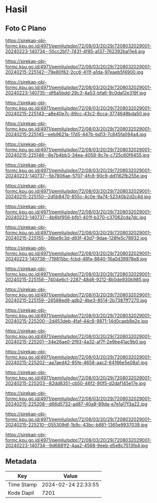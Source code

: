 # Hasil

## Foto C Plano

https://sirekap-obj-formc.kpu.go.id/4971/pemilu/pdpr/72/08/03/20/29/7208032029001-20240223-140734--55cc2bf7-7431-4f85-a137-762392ba11e4.jpg

https://sirekap-obj-formc.kpu.go.id/4971/pemilu/pdpr/72/08/03/20/29/7208032029001-20240215-225142--79e80f82-2cc6-411f-a1da-97eaeb5f4900.jpg

https://sirekap-obj-formc.kpu.go.id/4971/pemilu/pdpr/72/08/03/20/29/7208032029001-20240223-140735--df6a5bdd-29c3-4a53-bfa6-9c0daf2e319f.jpg

https://sirekap-obj-formc.kpu.go.id/4971/pemilu/pdpr/72/08/03/20/29/7208032029001-20240215-225143--a8e40e7c-89cc-43c2-8cca-3774648bda50.jpg

https://sirekap-obj-formc.kpu.go.id/4971/pemilu/pdpr/72/08/03/20/29/7208032029001-20240215-225145--eeb9621a-17d5-447b-bd13-7c845fa094a4.jpg

https://sirekap-obj-formc.kpu.go.id/4971/pemilu/pdpr/72/08/03/20/29/7208032029001-20240215-225146--8e7b4bb3-34ea-4058-8c7e-c725c60f6455.jpg

https://sirekap-obj-formc.kpu.go.id/4971/pemilu/pdpr/72/08/03/20/29/7208032029001-20240223-140737--5b7806ae-5707-4fc8-90c9-dd1162fb255e.jpg

https://sirekap-obj-formc.kpu.go.id/4971/pemilu/pdpr/72/08/03/20/29/7208032029001-20240215-225150--2d5b8470-855c-4c0e-9a74-52340b2d2c4d.jpg

https://sirekap-obj-formc.kpu.go.id/4971/pemilu/pdpr/72/08/03/20/29/7208032029001-20240223-140737--4b6bf956-bfb1-401f-b270-c37062cda7dc.jpg

https://sirekap-obj-formc.kpu.go.id/4971/pemilu/pdpr/72/08/03/20/29/7208032029001-20240215-225155--36be9c3d-d93f-43d7-9dae-128fe5c78932.jpg

https://sirekap-obj-formc.kpu.go.id/4971/pemilu/pdpr/72/08/03/20/29/7208032029001-20240223-140738--719815bc-fcbd-48fa-8840-16a0d39978e8.jpg

https://sirekap-obj-formc.kpu.go.id/4971/pemilu/pdpr/72/08/03/20/29/7208032029001-20240215-225158--7404e6c1-2287-48d8-9212-8b0de930b985.jpg

https://sirekap-obj-formc.kpu.go.id/4971/pemilu/pdpr/72/08/03/20/29/7208032029001-20240215-225159--26588ed9-adb2-4be3-8514-2b7387ff7270.jpg

https://sirekap-obj-formc.kpu.go.id/4971/pemilu/pdpr/72/08/03/20/29/7208032029001-20240215-225200--2d453deb-4faf-44c8-9871-14d0caeb8e2e.jpg

https://sirekap-obj-formc.kpu.go.id/4971/pemilu/pdpr/72/08/03/20/29/7208032029001-20240215-225201--34e26ae0-2f93-4a32-af7f-2e9be41ac9b0.jpg

https://sirekap-obj-formc.kpu.go.id/4971/pemilu/pdpr/72/08/03/20/29/7208032029001-20240215-225202--aa7aed42-85fe-4658-aac2-64166e5e08a1.jpg

https://sirekap-obj-formc.kpu.go.id/4971/pemilu/pdpr/72/08/03/20/29/7208032029001-20240215-225203--82dd8351-cb50-46f2-90f5-d2daf145e17e.jpg

https://sirekap-obj-formc.kpu.go.id/4971/pemilu/pdpr/72/08/03/20/29/7208032029001-20240215-225208--d66d5732-ad87-40a8-89da-e7e1a17f3a22.jpg

https://sirekap-obj-formc.kpu.go.id/4971/pemilu/pdpr/72/08/03/20/29/7208032029001-20240215-225210--055309df-1b9c-43bc-b881-1365e9937039.jpg

https://sirekap-obj-formc.kpu.go.id/4971/pemilu/pdpr/72/08/03/20/29/7208032029001-20240223-140734--9d6881f2-4aa2-4568-9eeb-d5e8c7513fe4.jpg


## Metadata

| Key        | Value               |
| ---------- | ------------------- |
| Time Stamp | 2024-02-24 22:33:55 |
| Kode Dapil | 7201                |



